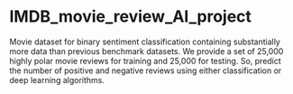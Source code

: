 # IMDB_movie_review_AI_project
Movie dataset for binary sentiment classification containing substantially more data than previous benchmark datasets. We provide a set of 25,000 highly polar movie reviews for training and 25,000 for testing. So, predict the number of positive and negative reviews using either classification or deep learning algorithms.
